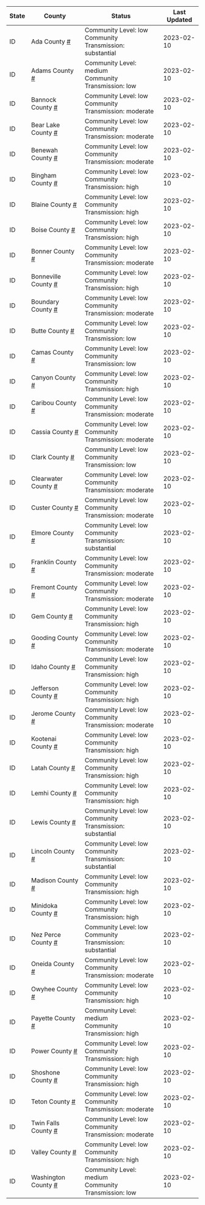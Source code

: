 State | County | Status | Last Updated
--- | --- | --- | --- 
ID | Ada County <a href="#ada_county">#</a> | <a name="ada_county"></a>Community Level: low<br/>Community Transmission: substantial | 2023-02-10
ID | Adams County <a href="#adams_county">#</a> | <a name="adams_county"></a>Community Level: medium<br/>Community Transmission: low | 2023-02-10
ID | Bannock County <a href="#bannock_county">#</a> | <a name="bannock_county"></a>Community Level: low<br/>Community Transmission: moderate | 2023-02-10
ID | Bear Lake County <a href="#bear_lake_county">#</a> | <a name="bear_lake_county"></a>Community Level: low<br/>Community Transmission: moderate | 2023-02-10
ID | Benewah County <a href="#benewah_county">#</a> | <a name="benewah_county"></a>Community Level: low<br/>Community Transmission: moderate | 2023-02-10
ID | Bingham County <a href="#bingham_county">#</a> | <a name="bingham_county"></a>Community Level: low<br/>Community Transmission: high | 2023-02-10
ID | Blaine County <a href="#blaine_county">#</a> | <a name="blaine_county"></a>Community Level: low<br/>Community Transmission: high | 2023-02-10
ID | Boise County <a href="#boise_county">#</a> | <a name="boise_county"></a>Community Level: low<br/>Community Transmission: high | 2023-02-10
ID | Bonner County <a href="#bonner_county">#</a> | <a name="bonner_county"></a>Community Level: low<br/>Community Transmission: moderate | 2023-02-10
ID | Bonneville County <a href="#bonneville_county">#</a> | <a name="bonneville_county"></a>Community Level: low<br/>Community Transmission: high | 2023-02-10
ID | Boundary County <a href="#boundary_county">#</a> | <a name="boundary_county"></a>Community Level: low<br/>Community Transmission: moderate | 2023-02-10
ID | Butte County <a href="#butte_county">#</a> | <a name="butte_county"></a>Community Level: low<br/>Community Transmission: low | 2023-02-10
ID | Camas County <a href="#camas_county">#</a> | <a name="camas_county"></a>Community Level: low<br/>Community Transmission: low | 2023-02-10
ID | Canyon County <a href="#canyon_county">#</a> | <a name="canyon_county"></a>Community Level: low<br/>Community Transmission: high | 2023-02-10
ID | Caribou County <a href="#caribou_county">#</a> | <a name="caribou_county"></a>Community Level: low<br/>Community Transmission: moderate | 2023-02-10
ID | Cassia County <a href="#cassia_county">#</a> | <a name="cassia_county"></a>Community Level: low<br/>Community Transmission: moderate | 2023-02-10
ID | Clark County <a href="#clark_county">#</a> | <a name="clark_county"></a>Community Level: low<br/>Community Transmission: low | 2023-02-10
ID | Clearwater County <a href="#clearwater_county">#</a> | <a name="clearwater_county"></a>Community Level: low<br/>Community Transmission: moderate | 2023-02-10
ID | Custer County <a href="#custer_county">#</a> | <a name="custer_county"></a>Community Level: low<br/>Community Transmission: moderate | 2023-02-10
ID | Elmore County <a href="#elmore_county">#</a> | <a name="elmore_county"></a>Community Level: low<br/>Community Transmission: substantial | 2023-02-10
ID | Franklin County <a href="#franklin_county">#</a> | <a name="franklin_county"></a>Community Level: low<br/>Community Transmission: moderate | 2023-02-10
ID | Fremont County <a href="#fremont_county">#</a> | <a name="fremont_county"></a>Community Level: low<br/>Community Transmission: moderate | 2023-02-10
ID | Gem County <a href="#gem_county">#</a> | <a name="gem_county"></a>Community Level: low<br/>Community Transmission: high | 2023-02-10
ID | Gooding County <a href="#gooding_county">#</a> | <a name="gooding_county"></a>Community Level: low<br/>Community Transmission: moderate | 2023-02-10
ID | Idaho County <a href="#idaho_county">#</a> | <a name="idaho_county"></a>Community Level: low<br/>Community Transmission: high | 2023-02-10
ID | Jefferson County <a href="#jefferson_county">#</a> | <a name="jefferson_county"></a>Community Level: low<br/>Community Transmission: high | 2023-02-10
ID | Jerome County <a href="#jerome_county">#</a> | <a name="jerome_county"></a>Community Level: low<br/>Community Transmission: moderate | 2023-02-10
ID | Kootenai County <a href="#kootenai_county">#</a> | <a name="kootenai_county"></a>Community Level: low<br/>Community Transmission: high | 2023-02-10
ID | Latah County <a href="#latah_county">#</a> | <a name="latah_county"></a>Community Level: low<br/>Community Transmission: high | 2023-02-10
ID | Lemhi County <a href="#lemhi_county">#</a> | <a name="lemhi_county"></a>Community Level: low<br/>Community Transmission: high | 2023-02-10
ID | Lewis County <a href="#lewis_county">#</a> | <a name="lewis_county"></a>Community Level: low<br/>Community Transmission: substantial | 2023-02-10
ID | Lincoln County <a href="#lincoln_county">#</a> | <a name="lincoln_county"></a>Community Level: low<br/>Community Transmission: substantial | 2023-02-10
ID | Madison County <a href="#madison_county">#</a> | <a name="madison_county"></a>Community Level: low<br/>Community Transmission: high | 2023-02-10
ID | Minidoka County <a href="#minidoka_county">#</a> | <a name="minidoka_county"></a>Community Level: low<br/>Community Transmission: high | 2023-02-10
ID | Nez Perce County <a href="#nez_perce_county">#</a> | <a name="nez_perce_county"></a>Community Level: low<br/>Community Transmission: substantial | 2023-02-10
ID | Oneida County <a href="#oneida_county">#</a> | <a name="oneida_county"></a>Community Level: low<br/>Community Transmission: moderate | 2023-02-10
ID | Owyhee County <a href="#owyhee_county">#</a> | <a name="owyhee_county"></a>Community Level: low<br/>Community Transmission: high | 2023-02-10
ID | Payette County <a href="#payette_county">#</a> | <a name="payette_county"></a>Community Level: medium<br/>Community Transmission: high | 2023-02-10
ID | Power County <a href="#power_county">#</a> | <a name="power_county"></a>Community Level: low<br/>Community Transmission: high | 2023-02-10
ID | Shoshone County <a href="#shoshone_county">#</a> | <a name="shoshone_county"></a>Community Level: low<br/>Community Transmission: high | 2023-02-10
ID | Teton County <a href="#teton_county">#</a> | <a name="teton_county"></a>Community Level: low<br/>Community Transmission: moderate | 2023-02-10
ID | Twin Falls County <a href="#twin_falls_county">#</a> | <a name="twin_falls_county"></a>Community Level: low<br/>Community Transmission: moderate | 2023-02-10
ID | Valley County <a href="#valley_county">#</a> | <a name="valley_county"></a>Community Level: low<br/>Community Transmission: high | 2023-02-10
ID | Washington County <a href="#washington_county">#</a> | <a name="washington_county"></a>Community Level: medium<br/>Community Transmission: low | 2023-02-10
